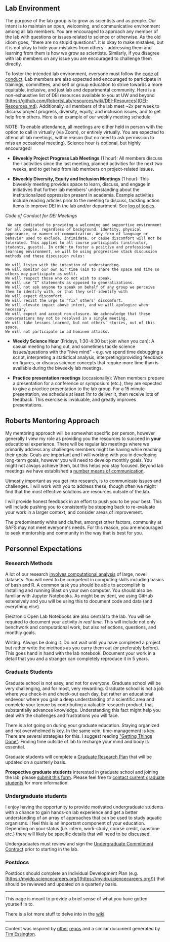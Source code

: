 ## Lab Environment

The purpose of the lab group is to grow as scientists and as people. Our intent is to maintain an open, welcoming, and communicative environment among all lab members. You are encouraged to approach any member of the lab with questions or issues related to science or otherwise. As the old idiom goes, "there are no stupid questions". It is okay to make mistakes, but it is not okay to hide your mistakes from others - addressing them and learning from them is how we grow as scientists. Similarly, if you disagree with lab members on any issue you are encouraged to challenge them directly. 

To foster the intended lab environment, everyone must follow the [code of conduct](https://github.com/RobertsLab/resources/wiki/Code-of-Conduct). Lab  members are also expected and encouraged to participate in trainings, committees, and self or group education to strive towards a more equitable, inclusive, and just lab and departmental community. Here is a non-exhaustive list of DEI resources available to you at UW and beyond [https://github.com/RobertsLab/resources/wiki/DEI-Resources](DEI-Resources.md). Additionally, all members of the lab meet ~2x per week to discuss project progress, diversity, equity, and inclusion issues, and to get help from others. Here is an example of our weekly meeting schedule.

NOTE: To enable attendance, all meetings are either held in person with the option to call in virtually (via Zoom), or entirely virtually. You are expected to attend all lab meetings, within reason (but no need to ask permission to miss an occasional meeting). Science hour is optional, but highly encouraged!  

- **Biweekly Project Progress Lab Meetings** (1 hour): All members discuss their activities since the last meeting, planned activities for the next two weeks, and to get help from lab members on project-related issues.  

- **Biweekly Diversity, Equity and Inclusion Meetings** (1 hour): This biweekly meeting provides space to learn, discuss, and engage in initiatives that further lab members' understanding about the institutionalized oppression present in academia. Example activities include reading articles prior to the meeting to discuss, tackling action items to improve DEI in the lab and/or department. See [log of topics](https://docs.google.com/spreadsheets/d/1LCIiAqWMaJ0tPZIevUXqWyZR2SN4p9qGLgQIvWBaWgo/edit#gid=0).

_Code of Conduct for DEI Meetings_

```
 We are dedicated to providing a welcoming and supportive environment for all people, regardless of background, identity, physical appearance, or manner of communication. Any form of language or behavior used to exclude, intimidate, or cause discomfort will not be tolerated. This applies to all course participants (instructor, students, guests). In order to foster a positive and professional learning environment, we will be using progressive stack discussion methods and these discussion rules:

We will listen with the intention of understanding.
We will monitor our own air time (aim to share the space and time so others may participate as well).
We will respect those who do not wish to speak.
We will use “I” statements as opposed to generalizations.
We will not ask anyone to speak on behalf of any group we perceive them to identify with, or that they self-identify with
We will expect discomfort.
We will resist the urge to “fix” others’ discomfort.
We will elevate impact above intent, and we will apologize when necessary.
We will expect and accept non-closure. We acknowledge that these conversations may not be resolved in a single meeting.
We will take lessons learned, but not others’ stories, out of this space.
We will not participate in ad hominem attacks.
```

- **Weekly Science Hour** (Fridays, 1:30-4:30 but join when you can): A casual meeting to hang out, and sometimes tackle science issues/questions with the "hive mind" - e.g. we spend time debugging a script, interpreting a statistical analysis, interpreting/providing feedback on figures, or discuss science concepts that require more time than is available during the biweekly lab meetings.

- **Practice presentation meetings** (occasionally): When members prepare a presentation for a conference or symposium (etc.), they are expected to give a practice presentation to the lab group. For a 15 minute presentation, we schedule at least 1hr to deliver it, then receive lots of feedback. This exercise is invaluable, and greatly improves presentations.

## Roberts Mentoring Approach

My mentoring approach will be somewhat specific per person, however generally I view my role as providing you the resources to succeed in **your** educational experience. There will be regular lab meetings where we primarily address any challenges members might be having while reaching their goals. Goals are important and I will working with you in developing long-term goals, however you will need to develop monthly goals. You might not always achieve them, but this helps you stay focused. Beyond lab meetings we have established a [number means of communication](https://github.com/RobertsLab/resources/wiki/Lab-Communication).

Utmostly important as you get into research, is to communicate issues and challenges. I will work with you to address these, though often we might find that the most effective solutions are resources outside of the lab.

I will provide honest feedback in an effort to push you to be your best. This will include pushing you to consistently be stepping back to re-evaluate your work in a larger context, and consider areas of improvement.

The predominantly white and cis/het, amongst other factors, community at SAFS may not meet everyone's needs. For this reason, you are encouraged to seek mentorship and community in the way that is best for you.

## Personnel Expectations 

### Research Methods

A lot of our research [involves computational analysis](https://github.com/RobertsLab/resources/wiki/Computing-Hardware) of large, novel datasets. You will need to be competent in computing skills including basics of bash and R. A common task you should be able to accomplish is installing and running Blast on your own computer. You should also be familiar with Jupyter Notebooks. As might be evident, we using GitHub extensively and you will be using this to document code and data (and everything else).

Electronic Open Lab Notebooks are also central to the lab. You will be required to document your activity _in real time_. This will include not only benchwork and computational work, but also reflections, questions, and monthly goals.

Writing. Always be doing it. Do not wait until you have completed a project but rather write the methods as you carry them out (or preferably before). This goes hand in hand with the lab notebook. Document your work in a detail that you and a stranger can completely reproduce it in 5 years.

### Graduate Students
Graduate school is not easy, and not for everyone. Graduate school will be very challenging, and for most, very rewarding. Graduate school is not a job where you check-in and check-out each day, but rather an educational endevour where you gain a deep understanding of a scientific area and complete your tenure by contributing a valuable research product, that substantially advances knowledge. Understanding this fact might help you deal with the challenges and frustrations you will face.

There is a lot going on during your graduate education. Staying organized and not overwhelmed is key. In the same vein, time-management is key. There are several strategies for this. I suggest reading ["Getting Things Done"](https://gettingthingsdone.com/what-is-gtd/). Finding time outside of lab to recharge your mind and body is essential.

Graduate students will complete a [Graduate Research Plan](https://fish.uw.edu/wp-content/uploads/sites/29/2020/06/GSAR.pdf) that will be updated on a quarterly basis.

**Prospective graduate students** interested in graduate school and joining the lab, please [submit this form](https://goo.gl/forms/kqG2jtVa0xWwKcW23). Please feel free to [contact current graduate students](http://faculty.washington.edu/sr320/?page_id=505) for more information.

### Undergraduate students
I enjoy having the opportunity to provide motivated undergraduate students with a chance to gain hands-on lab experience and get a better understanding of an array of approaches that can be used to study aquatic organisms. I feel this is an important component of your education. Depending on your status (i.e. intern, work-study, course credit, capstone etc.) there will likely be specific details that will need to be discussed. 

Undergraduates must review and sign the [Undergraduate Commitment Contract](https://github.com/RobertsLab/resources/wiki/Undergraduate-contract) prior to starting in the lab.

### Postdocs

Postdocs should complete an Individual Development Plan (e.g. [https://myidp.sciencecareers.org/](https://myidp.sciencecareers.org/)) that should be reviewed and updated on a quarterly basis.


---

This page is meant to provide a brief sense of what you have gotten yourself in to.

There is a lot more stuff to delve into in the [wiki](https://github.com/RobertsLab/resources/wiki).

---
Content was inspired by [other](https://github.com/WhitakerLab/Onboarding) [repos](https://github.com/BikLab/lab-onboarding) and a similar document generated by [Tim Essington](https://fish.uw.edu/faculty/tim-essington/).
